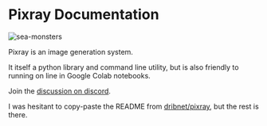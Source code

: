 # Pixray Documentation

![sea-monsters](https://user-images.githubusercontent.com/945979/132954388-1986e4c6-6996-48fd-9e91-91ec97963781.png)

Pixray is an image generation system. 

It itself a python library and command line utility, but is also friendly to running on line in Google Colab notebooks.

Join the [discussion on discord](https://discord.gg/x2g9TWrNKe).

I was hesitant to copy-paste the README from [dribnet/pixray](https://github.com/dribnet/pixray), but the rest is there.

